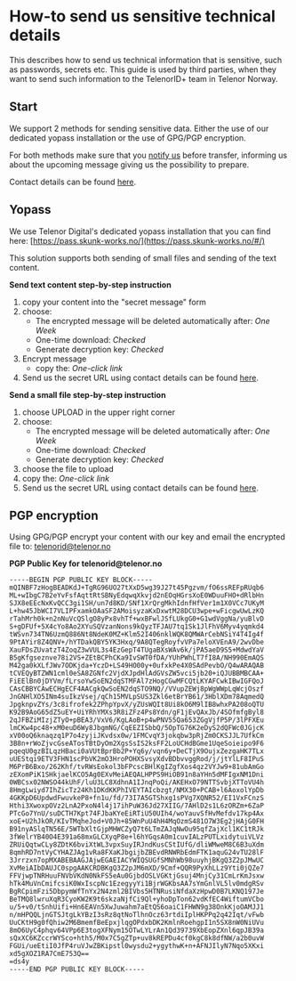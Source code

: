 # How-to send us sensitive technical details
This describes how to send us technical information that is sensitive, such as passwords, secrets etc. 
This guide is used by third parties, when they want to send such information to the TelenorID\+ team in Telenor Norway.

## Start
We support 2 methods for sending sensitive data. Either the use of our dedicated yopass installation or the use of GPG/PGP encryption.

For both methods make sure that you [notify us](TelenorID_Plus_-_help.md) before transfer, informing us about the upcoming message giving us the possibility to prepare.

Contact details can be found [here](TelenorID_Plus_-_help.md).

## Yopass
We use Telenor Digital's dedicated yopass installation that you can find here: [https://pass.skunk-works.no/](https://pass.skunk-works.no/#/)

This solution supports both sending of small files and sending of the text content.

__Send text content step-by-step instruction__

1. copy your content into the "secret message" form
1. choose:
    * The encrypted message will be deleted automatically after: *One Week*
    * One-time download: *Checked*
    * Generate decryption key: *Checked*
1. Encrypt message
    * copy the: *One-click link*
1. Send us the secret URL using contact details can be found [here](TelenorID_Plus_-_help.md).

__Send a small file step-by-step instruction__

1. choose UPLOAD in the upper right corner
1. choose:
    * The encrypted message will be deleted automatically after: *One Week*
    * One-time download: *Checked*
    * Generate decryption key: *Checked*
1. choose the file to upload
1. copy the: *One-click link*
1. Send us the secret URL using contact details can be found [here](TelenorID_Plus_-_help.md).


## PGP encryption
Using GPG/PGP encrypt your content with our key and email the encrypted file to: [telenorid@telenor.no](mailto:telenorid@telenor.no)

__PGP Public Key for telenorid@telenor.no__

    -----BEGIN PGP PUBLIC KEY BLOCK-----
    mQINBF7zHogBEADKdJ+TgRG96UO27tXxD5wg39J27t45Pgzvm/fO6ssREFpRUqb6
    ML+wIbgC7B2eYvFsfAqttRtSBNyEdqwqXkvjd2nEOqHGrsXoE0WDuuFHO+dRlbHn
    SJX8eEEcNxKvQCC3gi1SH/un7d8KD/SNf1XrQrgMkhIdnfHfVer1m1X0VCc7UKyM
    L+hw45JbWCI7VLIPFxamkOAaSF2AMoisyzaKxDxwtM28DCU3wpe+wFicgwUwLzKQ
    rTahMrh0k+n2nNuVcQSlgO8yPx8vhTf+wxBFwlJSfLUkgG0+G1wdVggNa/yuBlvD
    S+gDFUf+5X4cYo8Ao2XYuSQVzanNons9kQyzTFJAU7tq1Sk1JlFhV6Myv4yqmkd4
    tWSvn734TN6UzmQ886Nt8NdeK0MZ+Klm52I406nklWQK8QMWArCebNSiY4T4Ig4f
    9PtAYir8Z4QNV+/hYTDakQBY5YK3Hxq/9A8QTegRoyfvVPa7eloXVEnA9/2wvDbe
    XauFDsZUvatzT4ZoqZ3wVUL3s4EzGepT4TUgaBXsWAv6k/jPA5aeD9S5+MdwdYaV
    B5gKfgseznve78i2VS+ZEtBCPhCKa9IvSWT0fDA/YUhPWhLT7fI8A/NH990EmAQS
    M42ga0kXLfJWv7ODKjda+YczD+LS49HO00y+0ufxkPe4X0SAdPevbO/Q4wARAQAB
    tCVEQyBTZWN1cml0eSA8ZGNfc2VjdXJpdHlAdGVsZW5vci5jb20+iQJUBBMBCAA+
    FiEElBn0jDYVm/fLrsoYwSoEN2dqSTMFAl7zHogCGwMFCQtLKYAFCwkIBwIGFQoJ
    CAsCBBYCAwECHgECF4AACgkQwSoEN2dqSTO9NQ//VVupZEWj8pWgWWpLqWcjOszf
    JnGNHlXO5INm4suIkzVsej/qCh15MVLpSUS3Zkl6etBrYB61/3HblXDm78AqmedQ
    JpgknpvZYs/3c8ifrofek2ZPhpYpvX/yZUsWQIt8Ui8kO6M9lIB8whxPA208oQTU
    K92B9AoG65dZ5uEY+UiYRhYMXs3R8iZFz4Ps8Ydn/gF1jEvQAxJb/4SOfmfgByl8
    2qJFBZiMIzjZTyO+pBEA3/VxV6/KgLAoB+p4wPNV55Qa653ZGgVjfP5P/3lPFXEu
    lmCKw4pc48+xM0euD6Wy8JbgmNG/CqEEZISbbQ/5OpTG76K2eDyS2dQFWc0JGjcK
    xV00oQ6knaqzq1P7o4zyjiJKvdsx0w/1FMCvqY3jokqbw3pRjZm0CKSJJL7UfkCm
    3B8n+rWoZjvcGseATosTBtDyOm2XgsSsIS2ksFF2LoUCHdBGme1UqeSoieipo9F6
    pqeqU0gzBILqzHBaci0aVUtBprBb2P+Yq6y/vqn6y+DeCTjX9OujxZezgaHK7TLx
    uUEStqi9ETV3FHN1scPbVK2mO3HroPOHXSvsyXdvBDbvvggRod/j/jtYlLF8IPuS
    M6PrB6Bxo/262Khf/tvRWsEokol3bFPcscBHlKgIZgfXos4qz2VYJw9+81ubAmGo
    zEXomPiK1SHkjaelKCO5Ag0EXvMeiAEQALHPPS9HiOB91n8aYHn5dMFIgxNM1Dni
    0WBCsx02NWSO44kUhF/luU3LC8XdhnA1IJnqPoQi/AKEHxO79NTTSvbjXTToVU4h
    8HmgLwiyd7IhZicTz24Kh1DKdKKPhIVEYTAIcbzgt/NMX30+PCAB+l6AoxolYpDb
    4GKKpD6UpdwdFwuvkeP8+fn1u/fd/73I7A5GTShxg1sPVg7XQNR52/EI1VxFCnzS
    Hthi3XwoxpOVz2LnA2PxoN4l4j17ihPuW36Jd27XIIG/7AHlD2s1L6zORZm+6ZaP
    PTcGo7YnU/suDCTH7Kpt74FJbaKYeEiRTiU50UIh4/woYauvSfHvMefdv17kp4Ax
    xoE+U2hJkOR/KIvTMqheJod+V0Jh+85WnPuU4hH4MqOzmS481O7W3Eg2jHAjG0FH
    B91nyASlqTN56E/5WTbXltGjpMHWCZyQ7t6LTmZAJqNwOu95qfZajXcl1KC1tRJk
    3fWelrYB40O4E391a68mxGLCXyqP8e+l6hYGqsA0m1cuvIALzPUTLxidytuiVLVz
    ZRUiQqtwCLy8ZDtK6bviXtWL3vpxSuyIRJndKusCStIUfG/dliWMweM8C6B3uXdm
    8qmhRD7ntVyCYHAZJAg1vRa8FXaKJbgijbZBEvdRNWRbEdmFTK1aquG24vTU28lF
    3Jrrzxn7opMXABEBAAGJAjwEGAEIACYWIQSUGfSMNhWb98uuyhjBKgQ3Z2pJMwUC
    XvMeiAIbDAUJC0spgAAKCRDBKgQ3Z2pJM6mXD/9Cmf+QQR9PyXhLLz9Yti0jQZe7
    FFVjwpTNRHuuFNVbVKdN0NkFS5eAu0GjbdOSLVGKtjGsuj4MnjCy31CmLrKmJsxw
    hTk4MuVnCmifcsiK0WxIscpNc1EzegyyYi1BjrWGKbsAA7sYmGnlVL5lv0mdgRSv
    BgRCpimFzi5DbpymWfTnYx2N4zml2BIVbs5HTNRusiNfdaXzHpwD0B7LKNQ197Je
    BeTMQ8lwruXqR3CyoKW2K9t6skzaNjfCi9Ql+yhoDpTon62vdKfEC4WiftumVCbo
    u/5+v0/tSnhUifi+Hn6EAVn5XwJuwahm7aEtQS6oaiC1FHWN9g38OnkKjoOAMJJ1
    n/mHPQQLjnGTSJtgLkYBzI3sRz8qtNoTlhnOcz63rtdiIplHKPPq2q42Iqt/vFwb
    UuCKtH9g0fQhiw2M6BmemfBeEpxjlqgOPdxbDK2KmlnRoehgpI1n5SX8nW0NiUVu
    8mO6UyC4phqv64VPp6E3togXFNym15OTwLYLrAn1Qd39739XbEopZXnl6qpJB39a
    sQxXC6KZccrWYSco+hth5/M0x7C5gZTp+uv8kREPDu4cf0kgC8k8dfNW/a2b0uvW
    FGUi/ueEtiI0JfP4ruVJwZBKipstl0wysdu2+ygythwK+n+AFNJIlyN7Nqo5XKxi
    xd5gXOZ1RA7CmE753Q==
    =ds4y
    -----END PGP PUBLIC KEY BLOCK-----
